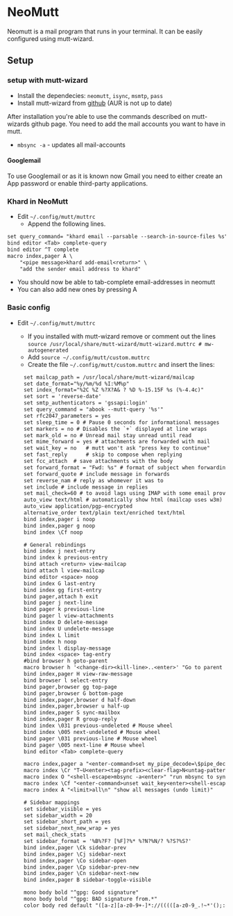 # NeoMutt

Neomutt is a mail program that runs in your terminal.
It can be easily configured using mutt-wizard.

## Setup

### setup with mutt-wizard

- Install the dependecies: `neomutt`, `isync`, `msmtp`, `pass`
- Install mutt-wizard from [github](https://github.com/LukeSmithxyz/mutt-wizard)
  (AUR is not up to date)

After installation you're able to use the commands described on mutt-wizards
github page.
You need to add the mail accounts you want to have in mutt.

- `mbsync -a` - updates all mail-accounts

#### Googlemail
To use Googlemail or as it is known now Gmail you need to either create an App
password or enable third-party applications.

### Khard in NeoMutt

- Edit `~/.config/mutt/muttrc`
  - Append the following lines.

```txt
set query_command= "khard email --parsable --search-in-source-files %s"
bind editor <Tab> complete-query
bind editor ^T complete
macro index,pager A \
    "<pipe message>khard add-email<return>" \
    "add the sender email address to khard"
```

- You should now be able to tab-complete email-addresses in neomutt
- You can also add new ones by pressing A

### Basic config

- Edit `~/.config/mutt/muttrc`

  - If you installed with mutt-wizard remove or comment out the lines
    `source /usr/local/share/mutt-wizard/mutt-wizard.muttrc # mw-autogenerated`
  - Add `source ~/.config/mutt/custom.muttrc`
  - Create the file `~/.config/mutt/custom.muttrc` and insert the lines:

  ```txt
    set mailcap_path = /usr/local/share/mutt-wizard/mailcap
    set date_format="%y/%m/%d %I:%M%p"
    set index_format="%2C %Z %?X?A& ? %D %-15.15F %s (%-4.4c)"
    set sort = 'reverse-date'
    set smtp_authenticators = 'gssapi:login'
    set query_command = "abook --mutt-query '%s'"
    set rfc2047_parameters = yes
    set sleep_time = 0 # Pause 0 seconds for informational messages
    set markers = no # Disables the `+` displayed at line wraps
    set mark_old = no # Unread mail stay unread until read
    set mime_forward = yes # attachments are forwarded with mail
    set wait_key = no   # mutt won't ask "press key to continue"
    set fast_reply      # skip to compose when replying
    set fcc_attach  # save attachments with the body
    set forward_format = "Fwd: %s" # format of subject when forwarding
    set forward_quote # include message in forwards
    set reverse_nam # reply as whomever it was to
    set include # include message in replies
    set mail_check=60 # to avoid lags using IMAP with some email providers (yahoo for example)
    auto_view text/html # automatically show html (mailcap uses w3m)
    auto_view application/pgp-encrypted
    alternative_order text/plain text/enriched text/html
    bind index,pager i noop
    bind index,pager g noop
    bind index \Cf noop

    # General rebindings
    bind index j next-entry
    bind index k previous-entry
    bind attach <return> view-mailcap
    bind attach l view-mailcap
    bind editor <space> noop
    bind index G last-entry
    bind index gg first-entry
    bind pager,attach h exit
    bind pager j next-line
    bind pager k previous-line
    bind pager l view-attachments
    bind index D delete-message
    bind index U undelete-message
    bind index L limit
    bind index h noop
    bind index l display-message
    bind index <space> tag-entry
    #bind browser h goto-parent
    macro browser h '<change-dir><kill-line>..<enter>' "Go to parent folder"
    bind index,pager H view-raw-message
    bind browser l select-entry
    bind pager,browser gg top-page
    bind pager,browser G bottom-page
    bind index,pager,browser d half-down
    bind index,pager,browser u half-up
    bind index,pager S sync-mailbox
    bind index,pager R group-reply
    bind index \031 previous-undeleted # Mouse wheel
    bind index \005 next-undeleted # Mouse wheel
    bind pager \031 previous-line # Mouse wheel
    bind pager \005 next-line # Mouse wheel
    bind editor <Tab> complete-query

    macro index,pager a "<enter-command>set my_pipe_decode=\$pipe_decode pipe_decode<return><pipe-message>abook --add-email<return><enter-command>set pipe_decode=\$my_pipe_decode; unset my_pipe_decode<return>" "add the sender address to abook"
    macro index \Cr "T~U<enter><tag-prefix><clear-flag>N<untag-pattern>.<enter>" "mark all messages as read"
    macro index O "<shell-escape>mbsync -a<enter>" "run mbsync to sync all mail"
    macro index \Cf "<enter-command>unset wait_key<enter><shell-escape>read -p 'Enter a search term to find with notmuch: ' x; echo \$x >~/.cache/mutt_terms<enter><limit>~i \"\`notmuch search --output=messages \$(cat ~/.cache/mutt_terms) | head -n 600 | perl -le '@a=<>;s/\^id:// for@a;$,=\"|\";print@a' | perl -le '@a=<>; chomp@a; s/\\+/\\\\+/ for@a;print@a' \`\"<enter>" "show only messages matching a notmuch pattern"
    macro index A "<limit>all\n" "show all messages (undo limit)"

    # Sidebar mappings
    set sidebar_visible = yes
    set sidebar_width = 20
    set sidebar_short_path = yes
    set sidebar_next_new_wrap = yes
    set mail_check_stats
    set sidebar_format = '%B%?F? [%F]?%* %?N?%N/? %?S?%S?'
    bind index,pager \Ck sidebar-prev
    bind index,pager \Cj sidebar-next
    bind index,pager \Co sidebar-open
    bind index,pager \Cp sidebar-prev-new
    bind index,pager \Cn sidebar-next-new
    bind index,pager B sidebar-toggle-visible

    mono body bold "^gpg: Good signature"
    mono body bold "^gpg: BAD signature from.*"
    color body red default "([a-z][a-z0-9+-]*://(((([a-z0-9_.!~*'();:&=+$,-]|%[0-9a-f][0-9a-f])*@)?((([a-z0-9]([a-z0-9-]*[a-z0-9])?)\\.)*([a-z]([a-z0-9-]*[a-z0-9])?)\\.?|[0-9]+\\.[0-9]+\\.[0-9]+\\.[0-9]+)(:[0-9]+)?)|([a-z0-9_.!~*'()$,;:@&=+-]|%[0-9a-f][0-9a-f])+)(/([a-z0-9_.!~*'():@&=+$,-]|%[0-9a-f][0-9a-f])*(;([a-z0-9_.!~*'():@&=+$,-]|%[0-9a-f][0-9a-f])*)*(/([a-z0-9_.!~*'():@&=+$,-]|%[0-9a-f][0-9a-f])*(;([a-z0-9_.!~*'():@&=+$,-]|%[0-9a-f][0-9a-f])*)*)*)?(\\?([a-z0-9_.!~*'();/?:@&=+$,-]|%[0-9a-f][0-9a-f])*)?(#([a-z0-9_.!~*'();/?:@&=+$,-]|%[0-9a-f][0-9a-f])*)?|(www|ftp)\\.(([a-z0-9]([a-z0-9-]*[a-z0-9])?)\\.)*([a-z]([a-z0-9-]*[a-z0-9])?)\\.?(:[0-9]+)?(/([-a-z0-9_.!~*'():@&=+$,]|%[0-9a-f][0-9a-f])*(;([-a-z0-9_.!~*'():@&=+$,]|%[0-9a-f][0-9a-f])*)*(/([-a-z0-9_.!~*'():@&=+$,]|%[0-9a-f][0-9a-f])*(;([-a-z0-9_.!~*'():@&=+$,]|%[0-9a-f][0-9a-f])*)*)*)?(\\?([-a-z0-9_.!~*'();/?:@&=+$,]|%[0-9a-f][0-9a-f])*)?(#([-a-z0-9_.!~*'();/?:@&=+$,]|%[0-9a-f][0-9a-f])*)?)[^].,:;!)? \t\r\n<>\"]"
  ```
